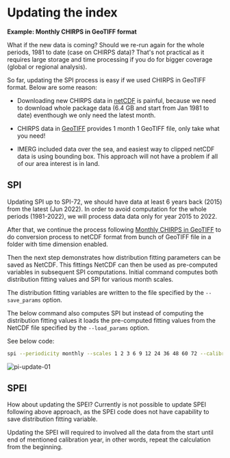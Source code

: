 # Updating the index

**Example: Monthly CHIRPS in GeoTIFF format**

What if the new data is coming? Should we re-run again for the whole periods, 1981 to date (case on CHIRPS data)? That's not practical as it requires large storage and time processing if you do for bigger coverage (global or regional analysis).

So far, updating the SPI process is easy if we used CHIRPS in GeoTIFF format. Below are some reason:

* Downloading new CHIRPS data in [netCDF](https://data.chc.ucsb.edu/products/CHIRPS-2.0/global_monthly/netcdf/) is painful, because we need to download whole package data (6.4 GB and start from Jan 1981 to date) eventhough we only need the latest month.

* CHIRPS data in [GeoTIFF](https://data.chc.ucsb.edu/products/CHIRPS-2.0/global_monthly/tifs/) provides 1 month 1 GeoTIFF file, only take what you need!

* IMERG included data over the sea, and easiest way to clipped netCDF data is using bounding box. This approach will not have a problem if all of our area interest is in land.


## SPI

Updating SPI up to SPI-72, we should have data at least 6 years back (2015) from the latest (Jun 2022). In order to avoid computation for the whole periods (1981-2022), we will process data data only for year 2015 to 2022.

After that, we continue the process following [Monthly CHIRPS in GeoTIFF](./monthly-chirps-geotiff) to do conversion process to netCDF format from bunch of GeoTIFF file in a folder with time dimension enabled.

Then the next step demonstrates how distribution fitting parameters can be saved as NetCDF. This fittings NetCDF can then be used as pre-computed variables in subsequent SPI computations. Initial command computes both distribution fitting values and SPI for various month scales.

The distribution fitting variables are written to the file specified by the `--save_params` option.

The below command also computes SPI but instead of computing the distribution fitting values it loads the pre-computed fitting values from the NetCDF file specified by the `--load_params` option.

See below code:

``` bash
spi --periodicity monthly --scales 1 2 3 6 9 12 24 36 48 60 72 --calibration_start_year 1981 --calibration_end_year 2020 --netcdf_precip ./input_nc/java_cli_chirps_1months_2014_2021.nc --var_name_precip precip --output_file_base ./output_nc/java_CHIRPS --multiprocessing all --load_params ./fitting/java_CHIRPS_fitting.nc
```

![pi-update-01](../../../img/pi-update-spi.png)


## SPEI

How about updating the SPEI? Currently is not possible to update SPEI following above approach, as the SPEI code does not have capability to save distribution fitting variable.

Updating the SPEI will required to involved all the data from the start until end of mentioned calibration year, in other words, repeat the calculation from the beginning.
